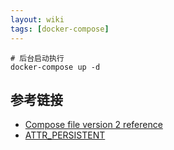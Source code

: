 ```yaml
---
layout: wiki
tags: [docker-compose]
---
```


```shell
# 后台启动执行
docker-compose up -d
```

## 参考链接

* [Compose file version 2 reference](https://docs.docker.com/compose/compose-file/compose-file-v2/)
* [ATTR_PERSISTENT](https://github.com/docker/compose/issues/3419#issuecomment-230827741)